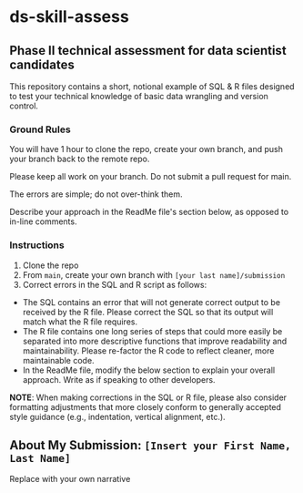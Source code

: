 # ds-skill-assess
## Phase II technical assessment for data scientist candidates

This repository contains a short, notional example of SQL & R files designed to test your technical knowledge of basic data wrangling and version control.

### Ground Rules
You will have 1 hour to clone the repo, create your own branch, and push your branch back to the remote repo.

Please keep all work on your branch. Do not submit a pull request for main.

The errors are simple; do not over-think them.

Describe your approach in the ReadMe file's section below, as opposed to in-line comments.

### Instructions
1. Clone the repo
2. From `main`, create your own branch with `[your last name]/submission`
3. Correct errors in the SQL and R script as follows:
  * The SQL contains an error that will not generate correct output to be received by the R file. Please correct the SQL so that its output will match what the R file requires.
  * The R file contains one long series of steps that could more easily be separated into more descriptive functions that improve readability and maintainability. Please re-factor the R code to reflect cleaner, more maintainable code.
  * In the ReadMe file, modify the below section to explain your overall approach. Write as if speaking to other developers.

**NOTE**: When making corrections in the SQL or R file, please also consider formatting adjustments that more closely conform to generally accepted style guidance (e.g., indentation, vertical alignment, etc.).
  
## About My Submission: `[Insert your First Name, Last Name]`
Replace with your own narrative

